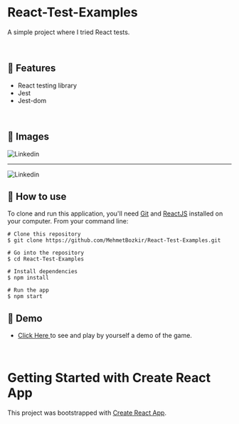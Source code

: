 # React-Test-Examples


A simple project where I tried React tests.


<p align="center"> 

<br> 
  
  :wrench: Features 
  -----------------------

  - React testing library
  - Jest
  - Jest-dom

  
  
<br> 

  ## :movie_camera: Images

  <img align="center" src="https://github.com/MehmetBozkir/React-Test-Examples/assets/150898451/92ce88d8-bc24-4cfb-9f4f-9a39e9a893ce" alt="Linkedin"/>
  <hr/>
  <img align="center" src="https://github.com/MehmetBozkir/React-Test-Examples/assets/150898451/a178c12a-1207-4ce7-849d-fb4a88719de4" alt="Linkedin"/>

    
  
  ## :book: How to use
To clone and run this application, you'll need [Git](https://git-scm.com/downloads) and [ReactJS](https://reactjs.org/docs/getting-started.html) installed on your computer. From your command line:

```
# Clone this repository
$ git clone https://github.com/MehmetBozkir/React-Test-Examples.git

# Go into the repository
$ cd React-Test-Examples

# Install dependencies
$ npm install

# Run the app
$ npm start
```

## :link: Demo
  - <a target="_blank" href="https://react-test-example-x.netlify.app/"> Click Here </a> to see and play by yourself a demo of the game.

<br> 

# Getting Started with Create React App

This project was bootstrapped with [Create React App](https://github.com/facebook/create-react-app).
